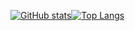 [![GitHub stats](https://github-readme-stats.vercel.app/api?username=DeSu0556&?count_private=true&title_color=CC88BB&text_color=885566&bg_color=20,F2FBFF,E6F8FF,FFE6EB,FFF2F5)](https://github.com/anuraghazra/github-readme-stats)[![Top Langs](https://github-readme-stats.vercel.app/api/top-langs/?username=DeSu0556&layout=compact&title_color=CC88BB&text_color=885566&bg_color=20,F2FBFF,E6F8FF,FFE6EB,FFF2F5)](https://github.com/anuraghazra/github-readme-stats)
